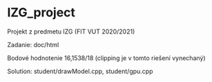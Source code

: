 # IZG_project
Projekt z predmetu IZG (FIT VUT 2020/2021)

Zadanie: doc/html

Bodové hodnotenie 16,1538/18 (clipping je v tomto riešení vynechaný)<br>

Solution: student/drawModel.cpp, student/gpu.cpp